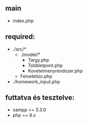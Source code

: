 ## main
  - index.php

## required:
  - ./src/*
    - ./model/*
      - Targy.php
      - Tobbletpont.php
      - Kovetelmenyrendszer.php
    - Felvetelizo.php
  - ./homework_input.php

## futtatva és tesztelve:
  - xampp == 3.3.0
  - php == 8.x

